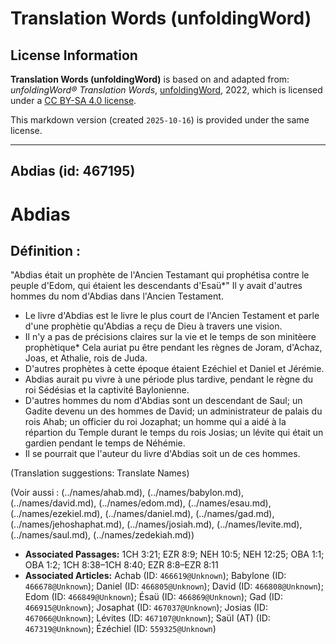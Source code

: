 # Translation Words (unfoldingWord)

## License Information

**Translation Words (unfoldingWord)** is based on and adapted from: _unfoldingWord® Translation Words_, [unfoldingWord](https://unfoldingword.org/utw), 2022, which is licensed under a [CC BY-SA 4.0 license](https://creativecommons.org/licenses/by-sa/4.0/legalcode.en).

This markdown version (created `2025-10-16`) is provided under the same license.



--------------------------------

## Abdias (id: 467195)

Abdias
======

Définition :
------------

"Abdias était un prophète de l'Ancien Testamant qui prophétisa contre le peuple d'Edom, qui étaient les descendants d'Esaü\*" Il y avait d'autres hommes du nom d'Abdias dans l'Ancien Testament.

* Le livre d'Abdias est le livre le plus court de l'Ancien Testament et parle d'une prophètie qu'Abdias a reçu de Dieu à travers une vision.
* Il n'y a pas de précisions claires sur la vie et le temps de son minitèere prophètique\* Cela auriat pu être pendant les règnes de Joram, d'Achaz, Joas, et Athalie, rois de Juda.
* D'autres prophètes à cette époque étaient Ezéchiel et Daniel et Jérémie.
* Abdias aurait pu vivre à une période plus tardive, pendant le règne du roi Sédésias et la captivité Baylonienne.
* D'autres hommes du nom d'Abdias sont un descendant de Saul; un Gadite devenu un des hommes de David; un administrateur de palais du rois Ahab; un officier du roi Jozaphat; un homme qui a aidé à la répartion du Temple durant le temps du rois Josias; un lévite qui était un gardien pendant le temps de Néhémie.
* Il se pourrait que l'auteur du livre d'Abdias soit un de ces hommes.

(Translation suggestions: Translate Names)

(Voir aussi : (../names/ahab.md), (../names/babylon.md), (../names/david.md), (../names/edom.md), (../names/esau.md), (../names/ezekiel.md), (../names/daniel.md), (../names/gad.md), (../names/jehoshaphat.md), (../names/josiah.md), (../names/levite.md), (../names/saul.md), (../names/zedekiah.md))

* **Associated Passages:** 1CH 3:21; EZR 8:9; NEH 10:5; NEH 12:25; OBA 1:1; OBA 1:2; 1CH 8:38–1CH 8:40; EZR 8:8–EZR 8:11
* **Associated Articles:** Achab (ID: `466619@Unknown`); Babylone (ID: `466678@Unknown`); Daniel (ID: `466805@Unknown`); David (ID: `466808@Unknown`); Edom  (ID: `466849@Unknown`); Ésaü (ID: `466869@Unknown`); Gad (ID: `466915@Unknown`); Josaphat (ID: `467037@Unknown`); Josias (ID: `467066@Unknown`); Lévites (ID: `467107@Unknown`); Saül (AT) (ID: `467319@Unknown`); Ézéchiel (ID: `559325@Unknown`)

